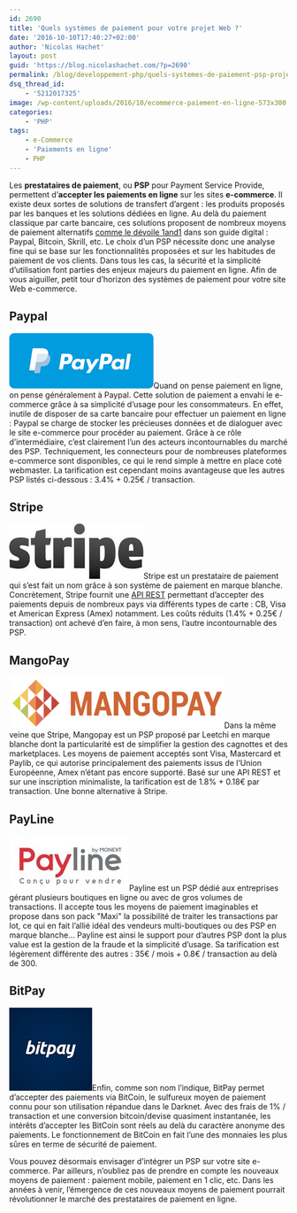 ```yaml
---
id: 2690
title: 'Quels systèmes de paiement pour votre projet Web ?'
date: '2016-10-10T17:40:27+02:00'
author: 'Nicolas Hachet'
layout: post
guid: 'https://blog.nicolashachet.com/?p=2690'
permalink: /blog/developpement-php/quels-systemes-de-paiement-psp-projet-web/
dsq_thread_id:
    - '5212017325'
image: /wp-content/uploads/2016/10/ecommerce-paiement-en-ligne-573x300.jpg
categories:
    - 'PHP'
tags:
    - e-Commerce
    - 'Paiements en ligne'
    - PHP
---
```


Les **prestataires de paiement**, ou **PSP** pour Payment Service Provide, permettent d’**accepter les paiements en ligne** sur les sites **e-commerce**. Il existe deux sortes de solutions de transfert d’argent : les produits proposés par les banques et les solutions dédiées en ligne. Au delà du paiement classique par carte bancaire, ces solutions proposent de nombreux moyens de paiement alternatifs [comme le dévoile 1and1](https://www.1and1.fr/digitalguide/web-marketing/vendre-sur-internet/apercu-des-services-de-paiement-en-ligne/) dans son guide digital : Paypal, Bitcoin, Skrill, etc. Le choix d’un PSP nécessite donc une analyse fine qui se base sur les fonctionnalités proposées et sur les habitudes de paiement de vos clients. Dans tous les cas, la sécurité et la simplicité d’utilisation font parties des enjeux majeurs du paiement en ligne. Afin de vous aiguiller, petit tour d’horizon des systèmes de paiement pour votre site Web e-commerce.

## Paypal

[![paypal](/wp-content/uploads/2016/09/paypal.png)](/wp-content/uploads/2016/09/paypal.png)Quand on pense paiement en ligne, on pense généralement à Paypal. Cette solution de paiement a envahi le e-commerce grâce à sa simplicité d’usage pour les consommateurs. En effet, inutile de disposer de sa carte bancaire pour effectuer un paiement en ligne : Paypal se charge de stocker les précieuses données et de dialoguer avec le site e-commerce pour procéder au paiement. Grâce à ce rôle d’intermédiaire, c’est clairement l’un des acteurs incontournables du marché des PSP. Techniquement, les connecteurs pour de nombreuses plateformes e-commerce sont disponibles, ce qui le rend simple à mettre en place coté webmaster. La tarification est cependant moins avantageuse que les autres PSP listés ci-dessous : 3.4% + 0.25€ / transaction.

## Stripe

[![stripe](/wp-content/uploads/2016/09/stripe.jpg)](/wp-content/uploads/2016/09/stripe.jpg)Stripe est un prestataire de paiement qui s’est fait un nom grâce à son système de paiement en marque blanche. Concrètement, Stripe fournit une [API REST](https://blog.nicolashachet.com/niveaux/confirme/larchitecture-rest-expliquee-en-5-regles/) permettant d’accepter des paiements depuis de nombreux pays via différents types de carte : CB, Visa et American Express (Amex) notamment. Les coûts réduits (1.4% + 0.25€ / transaction) ont achevé d’en faire, à mon sens, l’autre incontournable des PSP.

## MangoPay

[![mangopay](/wp-content/uploads/2016/09/mangopay.png)](/wp-content/uploads/2016/09/mangopay.png)Dans la même veine que Stripe, Mangopay est un PSP proposé par Leetchi en marque blanche dont la particularité est de simplifier la gestion des cagnottes et des marketplaces. Les moyens de paiement acceptés sont Visa, Mastercard et Paylib, ce qui autorise principalement des paiements issus de l’Union Européenne, Amex n’étant pas encore supporté. Basé sur une API REST et sur une inscription minimaliste, la tarification est de 1.8% + 0.18€ par transaction. Une bonne alternative à Stripe.

## PayLine

[![payline](/wp-content/uploads/2016/09/payline.jpg)](/wp-content/uploads/2016/09/payline.jpg)Payline est un PSP dédié aux entreprises gérant plusieurs boutiques en ligne ou avec de gros volumes de transactions. Il accepte tous les moyens de paiement imaginables et propose dans son pack "Maxi" la possibilité de traiter les transactions par lot, ce qui en fait l’allié idéal des vendeurs multi-boutiques ou des PSP en marque blanche… Payline est ainsi le support pour d’autres PSP dont la plus value est la gestion de la fraude et la simplicité d’usage. Sa tarification est légèrement différente des autres : 35€ / mois + 0.8€ / transaction au delà de 300.

## BitPay

[![bitpay](/wp-content/uploads/2016/09/bitpay.jpg)](/wp-content/uploads/2016/09/bitpay.jpg)Enfin, comme son nom l’indique, BitPay permet d’accepter des paiements via BitCoin, le sulfureux moyen de paiement connu pour son utilisation répandue dans le Darknet. Avec des frais de 1% / transaction et une conversion bitcoin/devise quasiment instantanée, les intérêts d’accepter les BitCoin sont réels au delà du caractère anonyme des paiements. Le fonctionnement de BitCoin en fait l’une des monnaies les plus sûres en terme de sécurité de paiement.

Vous pouvez désormais envisager d’intégrer un PSP sur votre site e-commerce. Par ailleurs, n’oubliez pas de prendre en compte les nouveaux moyens de paiement : paiement mobile, paiement en 1 clic, etc. Dans les années à venir, l’émergence de ces nouveaux moyens de paiement pourrait révolutionner le marché des prestataires de paiement en ligne.
